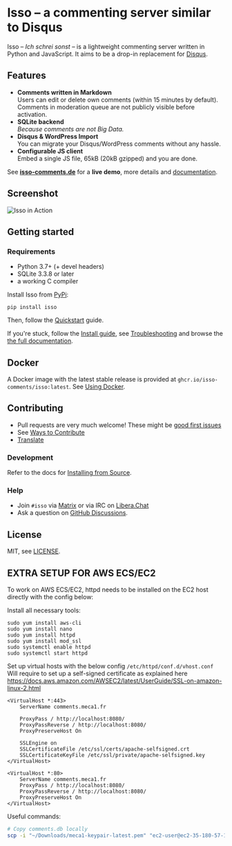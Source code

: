 # Isso – a commenting server similar to Disqus

Isso – *Ich schrei sonst* – is a lightweight commenting server written in
Python and JavaScript. It aims to be a drop-in replacement for
[Disqus](http://disqus.com).

## Features

- **Comments written in Markdown**  
  Users can edit or delete own comments (within 15 minutes by default).
  Comments in moderation queue are not publicly visible before activation.
- **SQLite backend**  
  *Because comments are not Big Data.*
- **Disqus & WordPress Import**  
  You can migrate your Disqus/WordPress comments without any hassle.
- **Configurable JS client**  
  Embed a single JS file, 65kB (20kB gzipped) and you are done.

See **[isso-comments.de](https://isso-comments.de/)** for a **live demo**, more
details and [documentation](https://isso-comments.de/docs/).

## Screenshot

![Isso in Action](https://user-images.githubusercontent.com/10212877/167268553-3f30b448-25ff-4850-afef-df2f2e599c93.png)

## Getting started

### Requirements

- Python 3.7+ (+ devel headers)
- SQLite 3.3.8 or later
- a working C compiler

Install Isso from [PyPi](https://pypi.python.org/pypi/isso/):

```console
pip install isso
```

Then, follow the [Quickstart](https://isso-comments.de/docs/guides/quickstart/) guide.

If you're stuck, follow the [Install guide](https://isso-comments.de/docs/reference/installation/),
see [Troubleshooting](https://isso-comments.de/docs/guides/troubleshooting/) and browse
the [the full documentation](https://isso-comments.de/docs/).

## Docker

A Docker image with the latest stable release is provided at
`ghcr.io/isso-comments/isso:latest`. See
[Using Docker](https://isso-comments.de/docs/reference/installation/#using-docker).

## Contributing

- Pull requests are very much welcome! These might be
  [good first issues](https://github.com/posativ/isso/labels/good-first-issue)
- See [Ways to Contribute](https://isso-comments.de/docs/contributing/)
- [Translate](https://isso-comments.de/docs/contributing/#translations)

### Development

<!-- TODO also mention "Development & Testing" section once new docs uploaded -->
Refer to the docs for
[Installing from Source](https://isso-comments.de/docs/reference/installation/#install-from-source).

### Help

- Join `#isso` via [Matrix](https://matrix.to/#/#isso:libera.chat) or via IRC on
  [Libera.Chat](https://libera.chat/)
- Ask a question on [GitHub Discussions](https://github.com/posativ/isso/discussions).

## License

MIT, see [LICENSE](LICENSE).

## EXTRA SETUP FOR AWS ECS/EC2
To work on AWS ECS/EC2, httpd needs to be installed on the EC2 host directly with the config below:

Install all necessary tools:
```
sudo yum install aws-cli
sudo yum install nano
sudo yum install httpd
sudo yum install mod_ssl
sudo systemctl enable httpd
sudo systemctl start httpd
```


Set up virtual hosts with the below config `/etc/httpd/conf.d/vhost.conf`
Will require to set up a self-signed certificate as explained here https://docs.aws.amazon.com/AWSEC2/latest/UserGuide/SSL-on-amazon-linux-2.html
```
<VirtualHost *:443>
    ServerName comments.meca1.fr

    ProxyPass / http://localhost:8080/
    ProxyPassReverse / http://localhost:8080/
    ProxyPreserveHost On

    SSLEngine on
    SSLCertificateFile /etc/ssl/certs/apache-selfsigned.crt
    SSLCertificateKeyFile /etc/ssl/private/apache-selfsigned.key
</VirtualHost>

<VirtualHost *:80>
    ServerName comments.meca1.fr
    ProxyPass / http://localhost:8080/
    ProxyPassReverse / http://localhost:8080/
    ProxyPreserveHost On
</VirtualHost>
```

Useful commands:
```bash
# Copy comments.db locally
scp -i "~/Downloads/meca1-keypair-latest.pem" "ec2-user@ec2-35-180-57-138.eu-west-3.compute.amazonaws.com:/mnt/efs/fs1/comments.db" ./*
```


